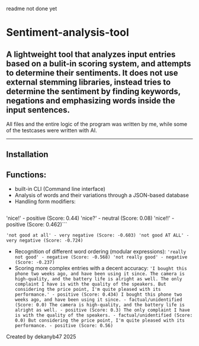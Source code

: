 readme not done yet







# Sentiment-analysis-tool
## A lightweight tool that analyzes input entries based on a bulit-in scoring system, and attempts to determine their sentiments. It does not use external stemming libraries, instead tries to determine the sentiment by finding keywords, negations and emphasizing words inside the input sentences.

All files and the entire logic of the program was written by me, while some of the testcases were written with AI.

---

## Installation

## Functions:
- built-in CLI (Command line interface)
- Analysis of words and their variations through a JSON-based database
- Handling form modifiers:
  ```'nice' - positive (Score: 0.4)
'nice!' - positive (Score: 0.44)
'nice?' - neutral (Score: 0.08)
'nice!!' - positive (Score: 0.462)```

  `'not good at all' - very negative (Score: -0.603)
'not good AT ALL' - very negative (Score: -0.724)`
- Recognition of different word ordering (modular expressions):
   `'really not good' - negative (Score: -0.568)
  'not really good' - negative (Score: -0.237)`
- Scoring more complex entries with a decent accuracy:
  `'I bought this phone two weeks ago, and have been using it since. The camera is high-quality, and the battery life is alright as well. The only complaint I have is with the quality of the speakers. But considering the price point, I'm quite pleased with its performance.' - positive (Score: 0.434)
    I bought this phone two weeks ago, and have been using it since. - factual/unidentified (Score: 0.0)
    The camera is high-quality, and the battery life is alright as well. - positive (Score: 0.3)
    The only complaint I have is with the quality of the speakers. - factual/unidentified (Score: 0.0)
    But considering the price point, I'm quite pleased with its performance. - positive (Score: 0.56)`

Created by dekanyb47
2025
